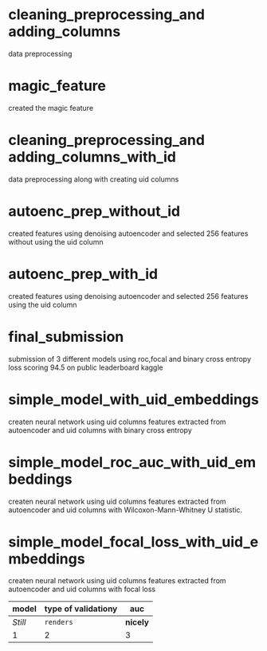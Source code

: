 
# cleaning_preprocessing_and adding_columns
data preprocessing

# magic_feature
created the magic feature

# cleaning_preprocessing_and adding_columns_with_id
data preprocessing along with creating uid columns

# autoenc_prep_without_id 
created features using denoising autoencoder and selected 256 features without using the uid column

# autoenc_prep_with_id
created features using denoising autoencoder and selected 256 features using the uid column

# final_submission
submission of 3 different models using roc,focal and binary cross entropy loss scoring 94.5 on public leaderboard kaggle

# simple_model_with_uid_embeddings
createn neural network using uid columns features extracted from autoencoder and uid columns with binary cross entropy

# simple_model_roc_auc_with_uid_embeddings
createn neural network using uid columns features extracted from autoencoder and uid columns with Wilcoxon-Mann-Whitney U statistic.

# simple_model_focal_loss_with_uid_embeddings
createn neural network using uid columns features extracted from autoencoder and uid columns with focal loss





model | type of validationy | auc
--- | --- | ---
*Still* | `renders` | **nicely**
1 | 2 | 3
